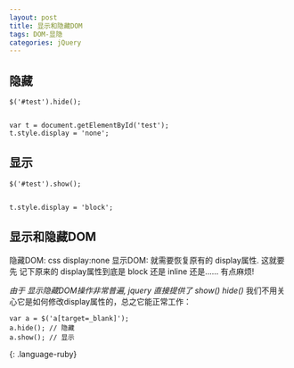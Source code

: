 ```yaml
---
layout: post
title: 显示和隐藏DOM
tags: DOM-显隐
categories: jQuery
---
```



## 隐藏
	$('#test').hide();
	

	var t = document.getElementById('test');
	t.style.display = 'none';
  

## 显示
	$('#test').show();
	

	t.style.display = 'block';






## 显示和隐藏DOM

隐藏DOM: css display:none 
显示DOM: 就需要恢复原有的 display属性.
这就要先 记下原来的 display属性到底是 block 还是 inline 还是...... 有点麻烦!

*由于 显示隐藏DOM操作非常普遍, jquery 直接提供了 show() hide()*
我们不用关心它是如何修改display属性的，总之它能正常工作：
~~~
var a = $('a[target=_blank]');
a.hide(); // 隐藏
a.show(); // 显示
~~~
{: .language-ruby}
